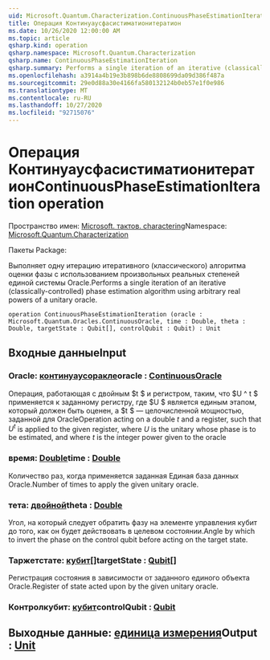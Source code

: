 ```yaml
---
uid: Microsoft.Quantum.Characterization.ContinuousPhaseEstimationIteration
title: Операция Континуаусфасистиматионитератион
ms.date: 10/26/2020 12:00:00 AM
ms.topic: article
qsharp.kind: operation
qsharp.namespace: Microsoft.Quantum.Characterization
qsharp.name: ContinuousPhaseEstimationIteration
qsharp.summary: Performs a single iteration of an iterative (classically-controlled) phase estimation algorithm using arbitrary real powers of a unitary oracle.
ms.openlocfilehash: a3914a4b19e3b898b6de8808699da09d386f487a
ms.sourcegitcommit: 29e0d88a30e4166fa580132124b0eb57e1f0e986
ms.translationtype: MT
ms.contentlocale: ru-RU
ms.lasthandoff: 10/27/2020
ms.locfileid: "92715076"
---
```

# <a name="continuousphaseestimationiteration-operation"></a><span data-ttu-id="2e960-102">Операция Континуаусфасистиматионитератион</span><span class="sxs-lookup"><span data-stu-id="2e960-102">ContinuousPhaseEstimationIteration operation</span></span>

<span data-ttu-id="2e960-103">Пространство имен: [Microsoft. тактов. charactering](xref:Microsoft.Quantum.Characterization)</span><span class="sxs-lookup"><span data-stu-id="2e960-103">Namespace: [Microsoft.Quantum.Characterization](xref:Microsoft.Quantum.Characterization)</span></span>

<span data-ttu-id="2e960-104">Пакеты [](https://nuget.org/packages/)</span><span class="sxs-lookup"><span data-stu-id="2e960-104">Package: [](https://nuget.org/packages/)</span></span>


<span data-ttu-id="2e960-105">Выполняет одну итерацию итеративного (классического) алгоритма оценки фазы с использованием произвольных реальных степеней единой системы Oracle.</span><span class="sxs-lookup"><span data-stu-id="2e960-105">Performs a single iteration of an iterative (classically-controlled) phase estimation algorithm using arbitrary real powers of a unitary oracle.</span></span>

```qsharp
operation ContinuousPhaseEstimationIteration (oracle : Microsoft.Quantum.Oracles.ContinuousOracle, time : Double, theta : Double, targetState : Qubit[], controlQubit : Qubit) : Unit
```


## <a name="input"></a><span data-ttu-id="2e960-106">Входные данные</span><span class="sxs-lookup"><span data-stu-id="2e960-106">Input</span></span>

### <a name="oracle--continuousoracle"></a><span data-ttu-id="2e960-107">Oracle: [континуаусоракле](xref:Microsoft.Quantum.Oracles.ContinuousOracle)</span><span class="sxs-lookup"><span data-stu-id="2e960-107">oracle : [ContinuousOracle](xref:Microsoft.Quantum.Oracles.ContinuousOracle)</span></span>

<span data-ttu-id="2e960-108">Операция, работающая с двойным $t $ и регистром, таким, что $U ^ t $ применяется к заданному регистру, где $U $ является единым этапом, который должен быть оценен, а $t $ — целочисленной мощностью, заданной для Oracle</span><span class="sxs-lookup"><span data-stu-id="2e960-108">Operation acting on a double $t$ and a register, such that $U^t$ is applied to the given register, where $U$ is the unitary whose phase is to be estimated, and where $t$ is the integer power given to the oracle</span></span>


### <a name="time--double"></a><span data-ttu-id="2e960-109">время: [Double](xref:microsoft.quantum.lang-ref.double)</span><span class="sxs-lookup"><span data-stu-id="2e960-109">time : [Double](xref:microsoft.quantum.lang-ref.double)</span></span>

<span data-ttu-id="2e960-110">Количество раз, когда применяется заданная Единая база данных Oracle.</span><span class="sxs-lookup"><span data-stu-id="2e960-110">Number of times to apply the given unitary oracle.</span></span>


### <a name="theta--double"></a><span data-ttu-id="2e960-111">тета: [двойной](xref:microsoft.quantum.lang-ref.double)</span><span class="sxs-lookup"><span data-stu-id="2e960-111">theta : [Double](xref:microsoft.quantum.lang-ref.double)</span></span>

<span data-ttu-id="2e960-112">Угол, на который следует обратить фазу на элементе управления кубит до того, как он будет действовать в целевом состоянии.</span><span class="sxs-lookup"><span data-stu-id="2e960-112">Angle by which to invert the phase on the control qubit before acting on the target state.</span></span>


### <a name="targetstate--qubit"></a><span data-ttu-id="2e960-113">Таржетстате: [кубит](xref:microsoft.quantum.lang-ref.qubit)[]</span><span class="sxs-lookup"><span data-stu-id="2e960-113">targetState : [Qubit](xref:microsoft.quantum.lang-ref.qubit)[]</span></span>

<span data-ttu-id="2e960-114">Регистрация состояния в зависимости от заданного единого объекта Oracle.</span><span class="sxs-lookup"><span data-stu-id="2e960-114">Register of state acted upon by the given unitary oracle.</span></span>


### <a name="controlqubit--qubit"></a><span data-ttu-id="2e960-115">Контролкубит: [кубит](xref:microsoft.quantum.lang-ref.qubit)</span><span class="sxs-lookup"><span data-stu-id="2e960-115">controlQubit : [Qubit](xref:microsoft.quantum.lang-ref.qubit)</span></span>





## <a name="output--unit"></a><span data-ttu-id="2e960-116">Выходные данные: [единица измерения](xref:microsoft.quantum.lang-ref.unit)</span><span class="sxs-lookup"><span data-stu-id="2e960-116">Output : [Unit](xref:microsoft.quantum.lang-ref.unit)</span></span>

